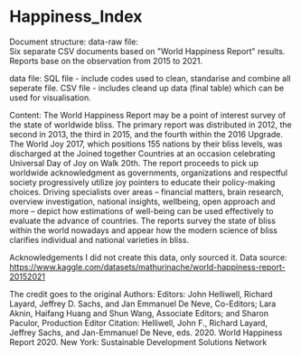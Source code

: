 # Happiness_Index

Document structure:
data-raw file:  
Six separate CSV documents based on "World Happiness Report" results. Reports base on the observation from 2015 to 2021.

data file: 
SQL file - include codes used to clean, standarise and combine all seperate file.
CSV file - includes cleand up data (final table) which can be used for visualisation.

Content:
The World Happiness Report may be a point of interest survey of the state of worldwide bliss. The primary report was distributed in 2012, the second in 2013, the third in 2015, and the fourth within the 2016 Upgrade. The World Joy 2017, which positions 155 nations by their bliss levels, was discharged at the Joined together Countries at an occasion celebrating Universal Day of Joy on Walk 20th. The report proceeds to pick up worldwide acknowledgment as governments, organizations and respectful society progressively utilize joy pointers to educate their policy-making choices. Driving specialists over areas – financial matters, brain research, overview investigation, national insights, wellbeing, open approach and more – depict how estimations of well-being can be used effectively to evaluate the advance of countries. The reports survey the state of bliss within the world nowadays and appear how the modern science of bliss clarifies individual and national varieties in bliss.

Acknowledgements
I did not create this data, only sourced it. Data source: https://www.kaggle.com/datasets/mathurinache/world-happiness-report-20152021

The credit goes to the original Authors:
Editors: John Helliwell, Richard Layard, Jeffrey D. Sachs, and Jan Emmanuel De Neve, Co-Editors; Lara Aknin, Haifang Huang and Shun Wang, Associate Editors; and Sharon Paculor, Production Editor
Citation: Helliwell, John F., Richard Layard, Jeffrey Sachs, and Jan-Emmanuel De Neve, eds. 2020. World Happiness Report 2020. New York: Sustainable Development Solutions Network
